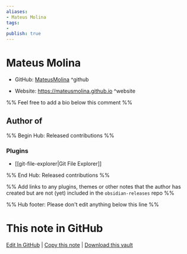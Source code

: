 ```yaml
---
aliases:
- Mateus Molina
tags:
- 
publish: true
---
```


# Mateus Molina

- GitHub: [MateusMolina](https://github.com/MateusMolina/) ^github
<!-- - Discord: `@` ^discord-->
- Website: <https://mateusmolina.github.io> ^website
<!-- - [[Publish sites|Publish site]]: <https://> ^publish-->

%% Feel free to add a bio below this comment %%


## Author of

%% Begin Hub: Released contributions %%
### Plugins
- [[git-file-explorer|Git File Explorer]]

%% End Hub: Released contributions %%

%% Add links to any plugins, themes or other notes that the author has created but are not (yet) included in the `obsidian-releases` repo %%

<!--
### Unlisted plugins
-->

<!--
### Others
-->

<!--
## Sponsor this author
-->

<!-- - [[GitHub sponsors]]: [Sponsor @MateusMolina on GitHub Sponsors](https://github.com/sponsors/MateusMolina) ^github-sponsor-->
<!-- - [[Buy me a coffee]]: <https://> ^buy-me-a-coffee-->
<!-- - [[PayPal]]: <https://> ^paypal-->
<!-- - [[Patreon]]: <https://> ^patreon-->

<!--
## Follow this author
-->

<!-- - [[YouTube Channels|On YouTube]]: <https://> ^youtube-->
<!-- - Twitter: <https://> ^twitter-->
<!-- - ... -->

%% Hub footer: Please don't edit anything below this line %%

# This note in GitHub

<span class="git-footer">[Edit In GitHub](https://github.dev/obsidian-community/obsidian-hub/blob/main/01%20-%20Community/People/MateusMolina.md "git-hub-edit-note") | [Copy this note](https://raw.githubusercontent.com/obsidian-community/obsidian-hub/main/01%20-%20Community/People/MateusMolina.md "git-hub-copy-note") | [Download this vault](https://github.com/obsidian-community/obsidian-hub/archive/refs/heads/main.zip "git-hub-download-vault") </span>
